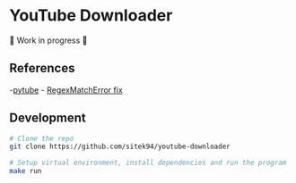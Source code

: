 # YouTube Downloader

🚧 Work in progress 🚧

## References

-[pytube](https://github.com/pytube/pytube)
    - [RegexMatchError fix](https://github.com/pytube/pytube/issues/1311#issuecomment-1119179704)

## Development

```bash
# Clone the repo
git clone https://github.com/sitek94/youtube-downloader

# Setup virtual environment, install dependencies and run the program
make run
```
